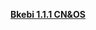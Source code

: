 **[Bkebi 1.1.1 CN&OS](https://drive.google.com/file/d/1G-q_kaJHJ7DtqPeozXw659-QFJehasQh/view?usp=sharing)**
